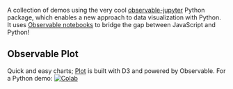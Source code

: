 
A collection of demos using the very cool [observable-jupyter](https://github.com/thomasballinger/observable-jupyter)
Python package, which enables a new approach to data visualization with Python. 
It uses [Observable notebooks](http://observablehq.com) to bridge the gap between 
JavaScript and Python!

## Observable Plot

Quick and easy charts; 
[Plot](https://observablehq.com/@observablehq/plot) is built with D3 and powered by Observable.
For a Python demo: [![Colab](https://colab.research.google.com/assets/colab-badge.svg)](https://colab.research.google.com/github/pbogden/observable-jupyter-demos/blob/master/notebooks/observable_plot.ipynb)

